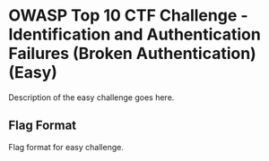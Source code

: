 # OWASP Top 10 CTF Challenge - Identification and Authentication Failures (Broken Authentication) (Easy)
Description of the easy challenge goes here.

## Flag Format
Flag format for easy challenge.
